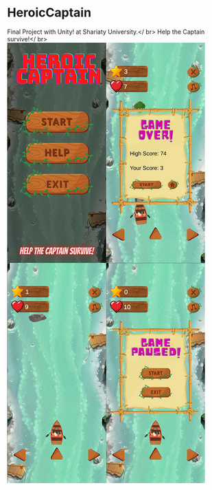# HeroicCaptain
Final Project with Unity! at Shariaty University.</ br>
Help the Captain survive!</ br>
![Project Screenshots](https://github.com/ShivaAhmadi/HeroicCaptain/blob/main/GameDevAll.png)
